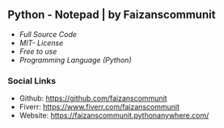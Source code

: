 ## Python - Notepad | by Faizanscommunit
- *Full Source Code*
- *MIT- License*
- *Free to use*
- *Programming Language (Python)*

### Social Links
- Github: https://github.com/faizanscommunit
- Fiverr: https://www.fiverr.com/faizanscommunit
- Website: https://faizanscommunit.pythonanywhere.com/
